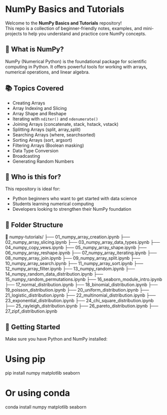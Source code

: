# NumPy Basics and Tutorials

Welcome to the **NumPy Basics and Tutorials** repository!  
This repo is a collection of beginner-friendly notes, examples, and mini-projects to help you understand and practice core NumPy concepts.

## 📌 What is NumPy?

NumPy (Numerical Python) is the foundational package for scientific computing in Python. It offers powerful tools for working with arrays, numerical operations, and linear algebra.

## 📚 Topics Covered

- Creating Arrays
- Array Indexing and Slicing
- Array Shape and Reshape
- Iterating with `nditer()` and `ndenumerate()`
- Joining Arrays (concatenate, stack, hstack, vstack)
- Splitting Arrays (split, array_split)
- Searching Arrays (where, searchsorted)
- Sorting Arrays (sort, argsort)
- Filtering Arrays (Boolean masking)
- Data Type Conversion
- Broadcasting
- Generating Random Numbers

## 🧠 Who is this for?

This repository is ideal for:
- Python beginners who want to get started with data science
- Students learning numerical computing
- Developers looking to strengthen their NumPy foundation

## 📁 Folder Structure
📂 numpy-tutorials/
├── 01_numpy_array_creation.ipynb
├── 02_numpy_array_slicing.ipynb
├── 03_numpy_array_data_types.ipynb
├── 04_numpy_copy_vews.ipynb
├── 05_numpy_array_shape.ipynb
├── 06_numpy_array_reshape.ipynb
├── 07_numpy_array_iterating.ipynb
├── 08_numpy_array_join.ipynb
├── 09_numpy_array_split.ipynb
├── 10_numpy_array_search.ipynb
├── 11_numpy_array_sort.ipynb
├── 12_numpy_array_filter.ipynb
├── 13_numpy_random.ipynb
├── 14_numpy_random_data_distribution.ipynb
├── 15_numpy_random_permutations.ipynb
├── 16_seaborn_module_intro.ipynb
├── 17_normal_distribution.ipynb
├── 18_binomial_distribution.ipynb
├── 19_poisson_distribution.ipynb
├── 20_uniform_distribution.ipynb
├── 21_logistic_distribution.ipynb
├── 22_multinomial_distribution.ipynb
├── 23_exponential_distribution.ipynb
├── 24_chi_square_distribution.ipynb
├── 25_rayleigh_distribution.ipynb
├── 26_pareto_distribution.ipynb
├── 27_zipf_distribution.ipynb








## 🚀 Getting Started

Make sure you have Python and NumPy installed:

# Using pip
pip install numpy matplotlib seaborn

# Or using conda
conda install numpy matplotlib seaborn
